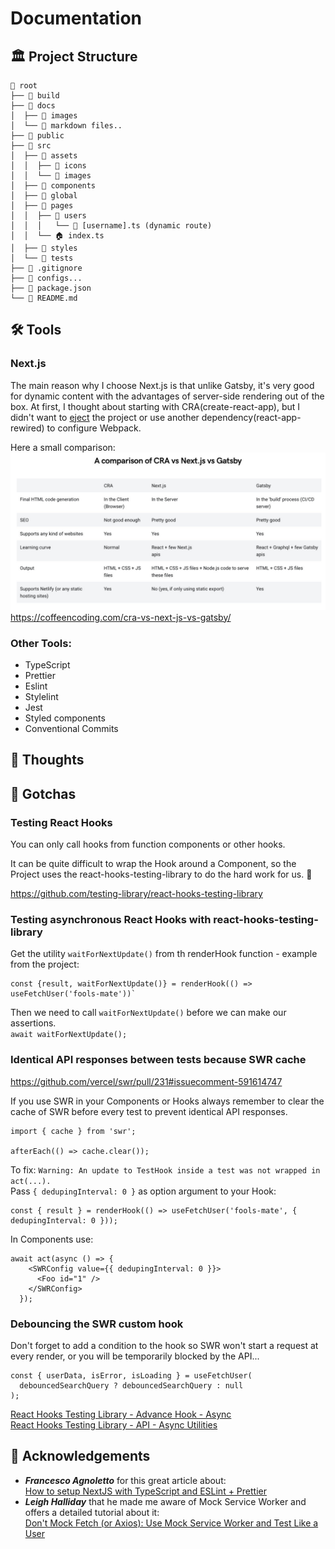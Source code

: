 # Documentation

## 🏛 Project Structure

    📂 root
    ├── 📁 build
    ├── 📂 docs
    │  ├── 📁 images
    │  └── 📃 markdown files..
    ├── 📁 public
    ├── 📁 src
    │  ├── 📂 assets
    │  │  ├── 📁 icons
    │  │  └── 📁 images
    │  ├── 📁 components
    │  ├── 📁 global
    │  ├── 📁 pages
    │  │  ├── 📂 users
    │  │  │   └── 📃 [username].ts (dynamic route)
    │  │  └── 🏠 index.ts
    │  ├── 📁 styles
    │  └── 📁 tests
    ├── 📃 .gitignore
    ├── 📃 configs...
    ├── 📃 package.json
    └── 📃 README.md

## 🛠 Tools

### Next.js
The main reason why I choose Next.js is that unlike Gatsby, it's very good for dynamic content with the advantages of server-side rendering out of the box.
At first, I thought about starting with CRA(create-react-app), but I didn't want to [eject](https://medium.com/curated-by-versett/dont-eject-your-create-react-app-b123c5247741) 
the project or use another dependency(react-app-rewired) to configure Webpack.

Here a small comparison:
![Create-react-app vs Next.js vs Gastby](images/cra-next-gatsby-comparison.jpg)
<https://coffeencoding.com/cra-vs-next-js-vs-gatsby/>

### Other Tools:
- TypeScript
- Prettier
- Eslint
- Stylelint
- Jest
- Styled components
- Conventional Commits 

## 💭 Thoughts

## 🔴 Gotchas

### Testing React Hooks

You can only call hooks from function components or other hooks.  

It can be quite difficult to wrap the Hook around a Component, so the Project uses the react-hooks-testing-library to do the hard work for us. 🎉

<https://github.com/testing-library/react-hooks-testing-library>

### Testing asynchronous React Hooks with react-hooks-testing-library

Get the utility `waitForNextUpdate()` from th renderHook function - example from the project:  
```
const {result, waitForNextUpdate()} = renderHook(() => useFetchUser('fools-mate'))`
```

Then we need to call `waitForNextUpdate()` before we can make our assertions.   
`await waitForNextUpdate();`

### Identical API responses between tests because SWR cache
<https://github.com/vercel/swr/pull/231#issuecomment-591614747>

If you use SWR in your Components or Hooks always remember to clear the cache of SWR before every test to prevent identical API responses.
```
import { cache } from 'swr';

afterEach(() => cache.clear());
```

To fix: `Warning: An update to TestHook inside a test was not wrapped in act(...).`  
Pass `{ dedupingInterval: 0 }` as option argument to your Hook:  
```
const { result } = renderHook(() => useFetchUser('fools-mate', { dedupingInterval: 0 }));
```
In Components use:
```
await act(async () => {
    <SWRConfig value={{ dedupingInterval: 0 }}>
      <Foo id="1" />
    </SWRConfig>
  });
```

### Debouncing the SWR custom hook

Don't forget to add a condition to the hook so SWR won't start a request at every render, or you will be temporarily blocked by the API...
```
const { userData, isError, isLoading } = useFetchUser(
  debouncedSearchQuery ? debouncedSearchQuery : null
);

```

[React Hooks Testing Library - Advance Hook - Async](https://react-hooks-testing-library.com/usage/advanced-hooks#async)  
[React Hooks Testing Library - API - Async Utilities](https://react-hooks-testing-library.com/reference/api#async-utilities)

## 🎉 Acknowledgements 
- ***Francesco Agnoletto*** for this great article about:  
[How to setup NextJS with TypeScript and ESLint + Prettier](https://decodenatura.com/how-to-set-up-nextjs-typescript-eslint-prettier/)
- ***Leigh Halliday*** that he made me aware of Mock Service Worker and offers a detailed tutorial about it:  
[Don't Mock Fetch (or Axios): Use Mock Service Worker and Test Like a User](https://www.youtube.com/watch?v=v77fjkKQTH0)  
